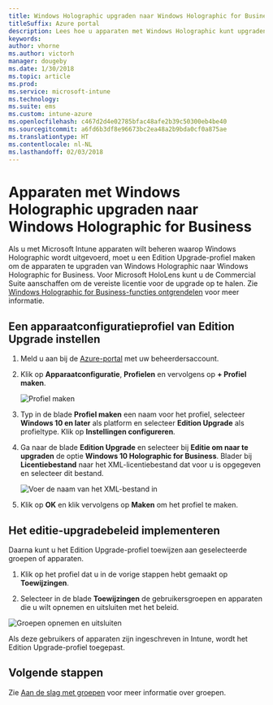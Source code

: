```yaml
---
title: Windows Holographic upgraden naar Windows Holographic for Business
titleSuffix: Azure portal
description: Lees hoe u apparaten met Windows Holographic kunt upgraden naar Windows Holographic for Business
keywords: 
author: vhorne
ms.author: victorh
manager: dougeby
ms.date: 1/30/2018
ms.topic: article
ms.prod: 
ms.service: microsoft-intune
ms.technology: 
ms.suite: ems
ms.custom: intune-azure
ms.openlocfilehash: c467d2d4e02785bfac48afe2b39c50300eb4be40
ms.sourcegitcommit: a6fd6b3df8e96673bc2ea48a2b9bda0cf0a875ae
ms.translationtype: HT
ms.contentlocale: nl-NL
ms.lasthandoff: 02/03/2018
---
```

# <a name="upgrade-devices-running-windows-holographic-to-windows-holographic-for-business"></a>Apparaten met Windows Holographic upgraden naar Windows Holographic for Business


Als u met Microsoft Intune apparaten wilt beheren waarop Windows Holographic wordt uitgevoerd, moet u een Edition Upgrade-profiel maken om de apparaten te upgraden van Windows Holographic naar Windows Holographic for Business. Voor Microsoft HoloLens kunt u de Commercial Suite aanschaffen om de vereiste licentie voor de upgrade op te halen. Zie [Windows Holographic for Business-functies ontgrendelen](https://docs.microsoft.com/en-us/hololens/hololens-upgrade-enterprise) voor meer informatie.

## <a name="to-set-up-an-edition-upgrade-device-configuration-profile"></a>Een apparaatconfiguratieprofiel van Edition Upgrade instellen

1. Meld u aan bij de [Azure-portal](https://portal.azure.com) met uw beheerdersaccount.


2.  Klik op **Apparaatconfiguratie**, **Profielen** en vervolgens op **+ Profiel maken**.

    ![Profiel maken](media/Holographic-create-profile.png)

3.  Typ in de blade **Profiel maken** een naam voor het profiel, selecteer **Windows 10 en later** als platform en selecteer **Edition Upgrade** als profieltype. Klik op **Instellingen configureren**.

5. Ga naar de blade **Edition Upgrade** en selecteer bij **Editie om naar te upgraden** de optie **Windows 10 Holographic for Business**. Blader bij **Licentiebestand** naar het XML-licentiebestand dat voor u is opgegeven en selecteer dit bestand.

    ![Voer de naam van het XML-bestand in](media/Holographic-edition-upgrade.png)
 
5.  Klik op **OK** en klik vervolgens op **Maken** om het profiel te maken.


## <a name="deploy-the-edition-upgrade-policy"></a>Het editie-upgradebeleid implementeren

Daarna kunt u het Edition Upgrade-profiel toewijzen aan geselecteerde groepen of apparaten.

1. Klik op het profiel dat u in de vorige stappen hebt gemaakt op **Toewijzingen**.

2. Selecteer in de blade **Toewijzingen** de gebruikersgroepen en apparaten die u wilt opnemen en uitsluiten met het beleid.

![Groepen opnemen en uitsluiten](media/Holographic-groups.PNG)

Als deze gebruikers of apparaten zijn ingeschreven in Intune, wordt het Edition Upgrade-profiel toegepast. 

## <a name="next-steps"></a>Volgende stappen

Zie [Aan de slag met groepen](get-started-groups.md) voor meer informatie over groepen.


